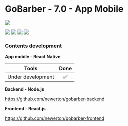 # GoBarber - 7.0 - App Mobile

![](https://hotmart.s3.amazonaws.com/product_contents/5bfd4a97-5e39-4c99-a871-8d3e969769cc/Course_Image01_580x320.jpg)

![](https://img.shields.io/github/stars/newerton/gobarber-app.svg) 
![](https://img.shields.io/github/forks/newerton/gobarber-app.svg) 
![](https://img.shields.io/github/issues/newerton/gobarber-app.svg) 
![](https://img.shields.io/github/license/newerton/gobarber-app.svg)

### Contents development

**App mobile - React Native**

| Tools                             |        Done        |
| --------------------------------- | :----------------: |
| Under development                 | :white_check_mark: |

**Backend - Node.js**

https://github.com/newerton/gobarber-backend

**Frontend - React.js**

https://github.com/newerton/gobarber-frontend
